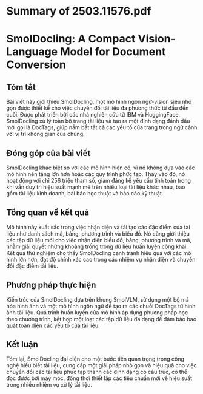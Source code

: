 # Summary of 2503.11576.pdf

# SmolDocling: A Compact Vision-Language Model for Document Conversion

## Tóm tắt
Bài viết này giới thiệu SmolDocling, một mô hình ngôn ngữ-vision siêu nhỏ gọn được thiết kế cho việc chuyển đổi tài liệu đa phương thức từ đầu đến cuối. Được phát triển bởi các nhà nghiên cứu từ IBM và HuggingFace, SmolDocling xử lý toàn bộ trang tài liệu và tạo ra một định dạng đánh dấu mới gọi là DocTags, giúp nắm bắt tất cả các yếu tố của trang trong ngữ cảnh với vị trí không gian của chúng.

## Đóng góp của bài viết
SmolDocling khác biệt so với các mô hình hiện có, vì nó không dựa vào các mô hình nền tảng lớn hơn hoặc các quy trình phức tạp. Thay vào đó, nó hoạt động với chỉ 256 triệu tham số, giảm đáng kể yêu cầu tính toán trong khi vẫn duy trì hiệu suất mạnh mẽ trên nhiều loại tài liệu khác nhau, bao gồm tài liệu kinh doanh, bài báo học thuật và báo cáo kỹ thuật.

## Tổng quan về kết quả
Mô hình này xuất sắc trong việc nhận diện và tái tạo các đặc điểm của tài liệu như danh sách mã, bảng, phương trình và biểu đồ. Nó cũng giới thiệu các tập dữ liệu mới cho việc nhận diện biểu đồ, bảng, phương trình và mã, nhằm giải quyết những khoảng trống trong dữ liệu huấn luyện công khai. Kết quả thử nghiệm cho thấy SmolDocling cạnh tranh hiệu quả với các mô hình lớn hơn, đạt độ chính xác cao trong các nhiệm vụ nhận diện và chuyển đổi đặc điểm tài liệu.

## Phương pháp thực hiện
Kiến trúc của SmolDocling dựa trên khung SmolVLM, sử dụng một bộ mã hóa hình ảnh và một mô hình ngôn ngữ để tạo ra các chuỗi DocTags từ hình ảnh tài liệu. Quá trình huấn luyện của mô hình áp dụng phương pháp học theo chương trình, kết hợp một loạt các tập dữ liệu đa dạng để đảm bảo bao quát toàn diện các yếu tố của tài liệu.

## Kết luận
Tóm lại, SmolDocling đại diện cho một bước tiến quan trọng trong công nghệ hiểu biết tài liệu, cung cấp một giải pháp nhỏ gọn và hiệu quả cho việc chuyển đổi các tài liệu phức tạp thành các định dạng có cấu trúc, có thể đọc được bởi máy móc, đồng thời thiết lập các tiêu chuẩn mới về hiệu suất trong nhiều nhiệm vụ xử lý tài liệu.
